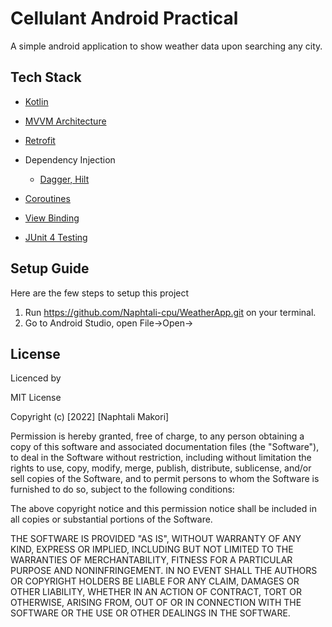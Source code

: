 # Cellulant Android Practical

A simple android application to show weather data upon searching any city.


## Tech Stack

* [Kotlin](https://kotlinlang.org/)
  
* [MVVM Architecture](https://developer.android.com/topic/architecture?gclid=Cj0KCQjwhY-aBhCUARIsALNIC055e3Rk9RPdqGE_4wa6COElY33eHjxqpVDuJuVf1k7wV7uv2khw1AsaAs2jEALw_wcB&gclsrc=aw.ds)
  
* [Retrofit](https://square.github.io/retrofit/)
  
* Dependency Injection
  
  * [Dagger, Hilt](https://developer.android.com/training/dependency-injection/hilt-android)
  
* [Coroutines](https://kotlinlang.org/docs/reference/coroutines-overview.html)
  
* [View Binding](https://developer.android.com/topic/libraries/view-binding)
  
* [JUnit 4 Testing](https://junit.org/junit4/)


## Setup Guide

Here are the few steps to setup this project

1. Run https://github.com/Naphtali-cpu/WeatherApp.git on your terminal.
2. Go to Android Studio, open File->Open-> 



## License

Licenced by

MIT License

Copyright (c) [2022] [Naphtali Makori]

Permission is hereby granted, free of charge, to any person obtaining a copy of this software and associated documentation files (the "Software"), to deal in the Software without restriction, including without limitation the rights to use, copy, modify, merge, publish, distribute, sublicense, and/or sell copies of the Software, and to permit persons to whom the Software is furnished to do so, subject to the following conditions:

The above copyright notice and this permission notice shall be included in all copies or substantial portions of the Software.

THE SOFTWARE IS PROVIDED "AS IS", WITHOUT WARRANTY OF ANY KIND, EXPRESS OR IMPLIED, INCLUDING BUT NOT LIMITED TO THE WARRANTIES OF MERCHANTABILITY, FITNESS FOR A PARTICULAR PURPOSE AND NONINFRINGEMENT. IN NO EVENT SHALL THE AUTHORS OR COPYRIGHT HOLDERS BE LIABLE FOR ANY CLAIM, DAMAGES OR OTHER LIABILITY, WHETHER IN AN ACTION OF CONTRACT, TORT OR OTHERWISE, ARISING FROM, OUT OF OR IN CONNECTION WITH THE SOFTWARE OR THE USE OR OTHER DEALINGS IN THE SOFTWARE.
